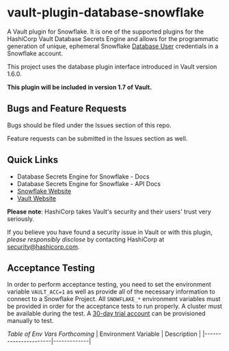 # vault-plugin-database-snowflake
A Vault plugin for Snowflake. It is one of the supported plugins for the HashiCorp Vault Database Secrets Engine and allows for the programmatic generation of unique, ephemeral Snowflake [Database User](https://docs.snowflake.com/en/user-guide/admin-user-management.html) credentials in a Snowflake account.

This project uses the database plugin interface introduced in Vault version 1.6.0.

**This plugin will be included in version 1.7 of Vault.**

## Bugs and Feature Requests
Bugs should be filed under the Issues section of this repo.

Feature requests can be submitted in the Issues section as well.

## Quick Links
 * Database Secrets Engine for Snowflake - Docs
 * Database Secrets Engine for Snowflake - API Docs
 * [Snowflake Website](https://www.snowflake.com/)
 * [Vault Website](https://www.vaultproject.io)
 
**Please note**: HashiCorp takes Vault's security and their users' trust very seriously.

If you believe you have found a security issue in Vault or with this plugin, _please responsibly disclose_ by contacting HashiCorp at [security@hashicorp.com](mailto:security@hashicorp.com).

## Acceptance Testing
In order to perform acceptance testing, you need to set the environment variable `VAULT_ACC=1` as well as provide all of the necessary information to connect to a Snowflake Project. All `SNOWFLAKE_*` environment variables must be provided in order for the acceptance tests to run properly. A cluster must be available during the test. A [30-day trial account](https://signup.snowflake.com/) can be provisioned manually to test.

*Table of Env Vars Forthcoming*
| Environment Variable | Description |
|----------------------|-------------|
